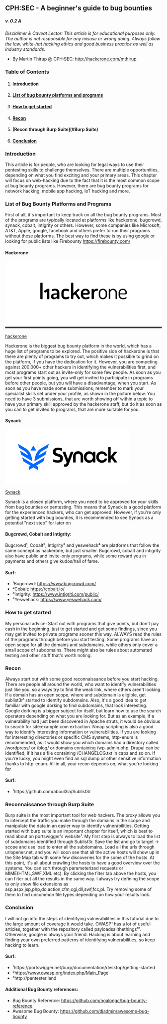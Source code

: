 ## CPH:SEC - A beginner's guide to bug bounties
##### v. 0.2 A

_Disclaimer & Caveat Lector: This article is for educational purposes only. The author is not responsible for any misuse or wrong doing. Always follow the law, white-hat hacking ethics and good business practice as well as industry standards._

+ By Martin Thirup @ CPH:SEC: http://hackerone.com/mthirup


### **Table of Contents**

1. #### [Introduction](#Introduction)
2. #### [List of bug bounty platforms and programs](#The-list)
3. #### [How to get started](#How)
4. #### [Recon](#Recon)
5. #### [Recon through Burp Suite](#Burp Suite)
6. #### [Conclusion](#Conclusion)


### <a id="Introduction"></a>Introduction

This article is for people, who are looking for legal ways to use their pentesting skills to challenge themselves. There are multiple opportunities, depending on what you find exciting and your primary areas. This chapter will focus on web-hacking due to the fact that it is the most common scope at bug bounty programs. However, there are bug bounty programs for network hacking, mobile app hacking, IoT hacking and more.


### <a id="The-list"></a>List of Bug Bounty Platforms and Programs

First of all, it's important to keep track on all the bug bounty programs. Most of the programs are typically located at platforms like hackerone, bugcrowd, synack, cobalt, intigrity or others. However, some companies like Microsoft, AT&T, Apple, google, facebook and others prefer to run their programs without these platforms. The best way to find these is by using google or looking for public lists like Firebounty https://firebounty.com/

#### Hackerone

![image](hackerone-logo.jpg)

[hackerone](https://hackerone.com/directory)

Hackerone is the biggest bug bounty platform in the world, which has a huge list of programs to be explored. The positive side of hackerone is that there are plenty of programs to try out, which makes it possible to grind on the platform, if you have the dedication for it. However, you are competing against 200.000+ other hackers in identifying the vulnerabilities first, and most programs start out as invite-only for some few people. As soon as you get your first points going, you will get invited to participate in programs before other people, but you will have a disadvantage, when you start. As soon as you have made some submissions, remember to mark your specialist skills set under your profile, as shown in the picture below. You need to have 3 submissions, that are worth showing off within a topic to have your primary skill approved by the hackerone staff, but do it as soon as you can to get invited to programs, that are more suitable for you.

#### Synack

![image](Synack_Logo_in_2017.jpg)

[Synack](https://hackerone.com/directory)

Synack is a closed platform, where you need to be approved for your skills from bug bounties or pentesting. This means that Synack is a good platform for the experienced hackers, who can get approved. However, if you're only getting started with bug bounties, it is recommended to see Synack as a potential "next step" for later on

#### Bugcrowd, Cobalt and Intigrity:

Bugcrowd¹, Cobalt², Intigrity³ and yeswehack⁴ are platforms that follow the same concept as hackerone, but just smaller. Bugcrowd, cobalt and intigrity also have public and invite-only programs, while some reward you in payments and others give kudos/hall of fame.

#### Surf:
+ ¹Bugcrowd: https://www.bugcrowd.com/
+ ²Cobalt: https://cobalt.io/
+ ³Intigrity: https://www.intigriti.com/public/
+ ⁴Yeswehack: https://www.yeswehack.com/

### <a id="How"></a>How to get started

My personal advice: Start out with programs that give points, but don't pay cash in the beginning, just to get started and get some findings, since you may get invited to private programs sooner this way. ALWAYS read the rules of the programs through before you start testing. Some programs have an open scope for all the domains and subdomains, while others only cover a small scope of subdomains. There might also be rules about automated testing and other stuff that's worth noting.

### <a id="Recon"></a>Recon

Always start out with some good reconnaissance before you start hacking. There are people all around the world, who want to identify vulnerabilities just like you, so always try to find the weak link, where others aren't looking. If a domain has an open scope, where and subdomain is eligible, get sublist3r¹ started to identify subdomains. Also, it's a good idea to get familiar with google dorking to find subdomains, that look interesting. Google dorking is a bigger subject for itself, but learn how to use the search operators depending on what you are looking for. But as an example, if a vulnerability had just been discovered in Apache struts, it would be obvious to search for site:example.com ext:action. Nmap scripting is also a good way to identify interesting information or vulnerabilities. If you are looking for interesting directories or specific CMS systems, http-enum is recommended, as it would show you which domains had a directory called /wordpress/ or /blog/ or domains containing /wp-admin.php. Drupal can be identified, if it has a file containing /CHANGELOG.txt in caps and so on. If you're lucky, you might even find an sql dump or other sensitive information thanks to http-enum. All in all, your recon depends on, what you're looking for

#### Surf:
+ ¹https://github.com/aboul3la/Sublist3r

### <a id="Burp Suite"></a>Reconnaissance through Burp Suite

Burp suite is the most important tool for web hackers. The proxy allows you to intercept the traffic you make through the domains in the scope and manipulate the data in an easier way to identify vulnerabilities. Getting started with burp suite is an important chapter for itself, which is best to read about on portswigger's website¹. My first step is always to load the list of subdomains identified through Sublist3r. Save the list and go to target -> scope and use load to enter all the subdomains. Load all the urls through urlopener.net, and you will soon see that all the active hosts will show up in the Site Map tab with some few discoveries for the some of the hosts. At this point, it's all about crawling the hosts to have a good overview over the systems. You can sort through parameterized requests or MIME(HTML,SWF,XML etc). By clicking the filter tab above the hosts, you can filter out all the results in the same way. I always try defining the scope to only show file extensions as asp,aspx,jsp,php,do,action,cfm,cgi,dll,swf,fcc,pl. Try removing some of them to find uncommon file types depending on how your results look.

### <a id="Conclusion"></a>Conclusion

I will not go into the steps of identifying vulnerabilities in this tutorial due to the large amount of coverage it would take. OWASP¹ has a lot of useful articles, together with the repository called payloadsallthethings¹². Otherwise, google is always your friend. Hacking is about learning and finding your own preferred patterns of identifying vulnerabilities, so keep hacking to learn.

#### Surf:
+ ¹https://portswigger.net/burp/documentation/desktop/getting-started
+ ²https://www.owasp.org/index.php/Main_Page
+ ³http://pentester.land

#### Additional Bug Bounty references:
+ Bug Bounty Reference: https://github.com/ngalongc/bug-bounty-reference
+ Awesome Bug Bounty: https://github.com/djadmin/awesome-bug-bounty
